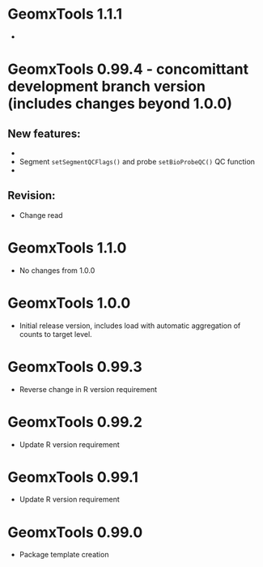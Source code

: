 # GeomxTools 1.1.1

* 



# GeomxTools 0.99.4 - concomittant development branch version (includes changes beyond 1.0.0)

## New features:
* 
* Segment `setSegmentQCFlags()` and probe `setBioProbeQC()` QC function
* 


## Revision:
* Change read

# GeomxTools 1.1.0

* No changes from 1.0.0

# GeomxTools 1.0.0

* Initial release version, includes load with automatic aggregation of counts to target level.

# GeomxTools 0.99.3

* Reverse change in R version requirement

# GeomxTools 0.99.2

* Update R version requirement

# GeomxTools 0.99.1

* Update R version requirement

# GeomxTools 0.99.0

* Package template creation